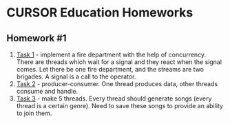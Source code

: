# CURSOR Education Homeworks

## Homework #1
1. [Task 1](src/HW1/task1) - implement a fire department with the help of concurrency. There are threads which wait for a signal and they react when the signal comes.
          Let there be one fire department, and the streams are two brigades. A signal is a call to the operator. 
2. [Task 2](src/HW1/task2) - producer-consumer. One thread produces data, other threads consume and handle.
3. [Task 3](src/HW1/task3) - make 5 threads. Every thread should generate songs (every thread is a certain genre). Need to save these songs to provide an ability to join them.
